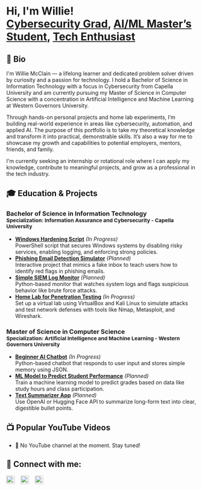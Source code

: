 <h1>Hi, I'm Willie! <br/>
<a href="https://github.com/WillieLabs">Cybersecurity Grad</a>, 
<a href="https://www.linkedin.com/in/williemcclain922/">AI/ML Master’s Student</a>, 
<a href="https://github.com/WillieLabs">Tech Enthusiast</a>
</h1>

<h2>🧠 Bio</h2>
<p>
I'm Willie McClain — a lifelong learner and dedicated problem solver driven by curiosity and a passion for technology. I hold a Bachelor of Science in Information Technology with a focus in Cybersecurity from Capella University and am currently pursuing my Master of Science in Computer Science with a concentration in Artificial Intelligence and Machine Learning at Western Governors University. 
</p>
<p>
Through hands-on personal projects and home lab experiments, I’m building real-world experience in areas like cybersecurity, automation, and applied AI. The purpose of this portfolio is to take my theoretical knowledge and transform it into practical, demonstrable skills. It’s also a way for me to showcase my growth and capabilities to potential employers, mentors, friends, and family.
</p>
<p>
I'm currently seeking an internship or rotational role where I can apply my knowledge, contribute to meaningful projects, and grow as a professional in the tech industry.
</p>

<h2>🎓 Education & Projects</h2>

<h3>Bachelor of Science in Information Technology<br/>
<small>Specialization: Information Assurance and Cybersecurity - Capella University</small></h3>
<ul>
  <li><a href="https://github.com/WillieLabs/Windows-Hardening-Script"><b>Windows Hardening Script</b></a> <i>(In Progress)</i><br/>
    PowerShell script that secures Windows systems by disabling risky services, enabling logging, and enforcing strong policies.
  </li>
  <li><a href="https://github.com/WillieLabs/Phishing-Simulator"><b>Phishing Email Detection Simulator</b></a> <i>(Planned)</i><br/>
    Interactive project that mimics a fake inbox to teach users how to identify red flags in phishing emails.
  </li>
  <li><a href="https://github.com/WillieLabs/SIEM-Log-Monitor"><b>Simple SIEM Log Monitor</b></a> <i>(Planned)</i><br/>
    Python-based monitor that watches system logs and flags suspicious behavior like brute force attacks.
  </li>
  <li><a href="https://github.com/WillieLabs/Pentest-Homelab"><b>Home Lab for Penetration Testing</b></a> <i>(In Progress)</i><br/>
    Set up a virtual lab using VirtualBox and Kali Linux to simulate attacks and test network defenses with tools like Nmap, Metasploit, and Wireshark.
  </li>
</ul>

<h3>Master of Science in Computer Science<br/>
<small>Specialization: Artificial Intelligence and Machine Learning - Western Governors University</small></h3>
<ul>
  <li><a href="https://github.com/WillieLabs/Beginner-AI-Chatbot"><b>Beginner AI Chatbot</b></a> <i>(In Progress)</i><br/>
    Python-based chatbot that responds to user input and stores simple memory using JSON.
  </li>
  <li><a href="https://github.com/WillieLabs/Student-Performance-ML"><b>ML Model to Predict Student Performance</b></a> <i>(Planned)</i><br/>
    Train a machine learning model to predict grades based on data like study hours and class participation.
  </li>
  <li><a href="https://github.com/WillieLabs/Text-Summarizer-App"><b>Text Summarizer App</b></a> <i>(Planned)</i><br/>
    Use OpenAI or Hugging Face API to summarize long-form text into clear, digestible bullet points.
  </li>
</ul>

<h2>📺 Popular YouTube Videos</h2>

- 🚫 No YouTube channel at the moment. Stay tuned!

<h2> 🤝 Connect with me:</h2>
<div style="display: flex; gap: 16px; align-items: center;">
  <a href="https://www.linkedin.com/in/williemcclain922/">
    <img alt="Willie | LinkedIn" width="22px" src="https://cdn.jsdelivr.net/npm/simple-icons@v3/icons/linkedin.svg" />
  </a>
  <a href="https://www.instagram.com/will22cool/">
    <img alt="Willie | Instagram" width="22px" src="https://cdn.jsdelivr.net/npm/simple-icons@v3/icons/instagram.svg" />
  </a>
  <a href="https://www.tiktok.com/@will22cool">
    <img alt="Willie | TikTok" width="22px" src="https://cdn.jsdelivr.net/npm/simple-icons@v3/icons/tiktok.svg" />
  </a>
</div>


